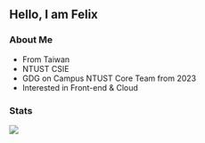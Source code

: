## Hello, I am Felix

### About Me
- From Taiwan
- NTUST CSIE
- GDG on Campus NTUST Core Team from 2023
- Interested in Front-end & Cloud

### Stats
<div>
    <img src="https://github-readme-stats.vercel.app/api/top-langs/?username=FelixITDWS&layout=compact" />
</div>
